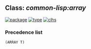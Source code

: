 ## Class: ***common-lisp:array***
[![package](https://img.shields.io/badge/Package-COMMON--LISP-5f9ea0.svg?style=social&colorA=999999)](../) [![type](https://img.shields.io/badge/Type-Class-5f9ea0.svg?style=social&colorA=999999)](../#class) [![clhs](https://img.shields.io/badge/CLHS-ARRAY-5f9ea0.svg?style=social&colorA=999999)](http://www.lispworks.com/documentation/HyperSpec/Body/t_array.htm) 
### Precedence list
```
(ARRAY T)
```
